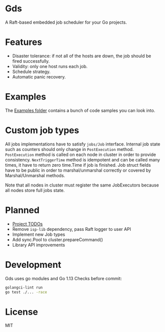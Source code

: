 # Gds
A Raft-based embedded job scheduler for your Go projects.

# Features
- Disaster tolerance: if not all of the hosts are down, the job should be fired successfully.
- Validity: only one host runs each job.
- Schedule strategy.
- Automatic panic recovery.

# Examples
The [Examples folder](examples) contains a bunch of code samples you can look into.

# Custom job types
All jobs implementations have to satisfy `jobs/Job` interface. Internal job state such as counters should only change in `PostExecution` method. 
`PostExecution` method is called on each node in cluster in order to provide consistency.
`NextTriggerTime` method is idempotent and can be called many times, it have to return zero time.Time if job is finished. 
Job struct fields have to be public in order to marshal/unmarshal correctly or covered by Marshal/Unmarshal methods.

Note that all nodes in cluster must register the same JobExecutors because all nodes store full jobs state. 

# Planned
- [Project TODOs](https://todos.tickgit.com/browse?repo=https://github.com/integration-system/gds)
- Remove `isp-lib` dependency, pass Raft logger to user API
- Implement new Job types
- Add sync.Pool to cluster.prepareCommand()
- Library API improvements

# Development
Gds uses go modules and Go 1.13
Checks before commit:
```bash
golangci-lint run
go test ./... -race
```

# License
MIT
